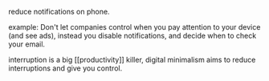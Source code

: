 reduce notifications on phone.

example:
Don't let companies control when you pay attention to your device (and see ads), instead you disable notifications, and decide when to check your email.

interruption is a big [[productivity]] killer, digital minimalism aims to reduce interruptions and give you control.
 